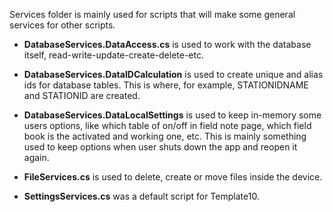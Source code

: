 Services folder is mainly used for scripts that will make some general services for other scripts.

*   **DatabaseServices.DataAccess.cs** is used to work with the database itself, read-write-update-create-delete-etc.
*   **DatabaseServices.DataIDCalculation** is used to create unique and alias ids for database tables. This is where, for example, STATIONIDNAME and STATIONID are created.
*   **DatabaseServices.DataLocalSettings** is used to keep in-memory some users options, like which table of on/off in field note page, which field book is the activated and working one, etc. This is mainly something used to keep options when user shuts down the app and reopen it again.

*   **FileServices.cs** is used to delete, create or move files inside the device.

*   **SettingsServices.cs** was a default script for Template10.
